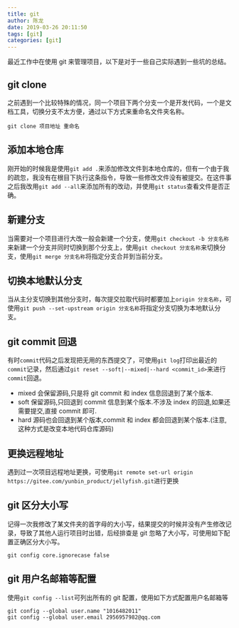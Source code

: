 ```yaml
---
title: git
author: 陈龙
date: 2019-03-26 20:11:50
tags: [git]
categories: [git]
---
```


最近工作中在使用 git 来管理项目，以下是对于一些自己实际遇到一些坑的总结。

## git clone

之前遇到一个比较特殊的情况，同一个项目下两个分支一个是开发代码，一个是文档工具，切换分支不太方便，通过以下方式来重命名文件夹名称。

```shell
git clone 项目地址 重命名
```

## 添加本地仓库

刚开始的时候我是使用`git add .`来添加修改文件到本地仓库的，但有一个由于我的疏忽，我没有在根目下执行这条指令，导致一些修改文件没有被提交。在这件事之后我改用`git add --all`来添加所有的改动，并使用`git status`查看文件是否正确。

## 新建分支

当需要对一个项目进行大改一般会新建一个分支，使用`git checkout -b 分支名称`来新建一个分支并同时切换到那个分支上，使用`git checkout 分支名称`来切换分支，使用`git merge 分支名称`将指定分支合并到当前分支。

## 切换本地默认分支

当从主分支切换到其他分支时，每次提交拉取代码时都要加上`origin 分支名称`，可使用`git push --set-upstream origin 分支名称`将指定分支切换为本地默认分支。

## git commit 回退

有时`commit`代码之后发现把无用的东西提交了，可使用`git log`打印出最近的`commit`记录，然后通过`git reset --soft|--mixed|--hard <commit_id>`来进行`commit`回退。

- mixed 会保留源码,只是将 git commit 和 index 信息回退到了某个版本.
- soft 保留源码,只回退到 commit 信息到某个版本.不涉及 index 的回退,如果还需要提交,直接 commit 即可.
- hard 源码也会回退到某个版本,commit 和 index 都会回退到某个版本.(注意,这种方式是改变本地代码仓库源码)

## 更换远程地址

遇到过一次项目远程地址更换，可使用`git remote set-url origin https://gitee.com/yunbin_product/jellyfish.git`进行更换

## git 区分大小写

记得一次我修改了某文件夹的首字母的大小写，结果提交的时候并没有产生修改记录，导致了其他人运行项目时出错，后经排查是 git 忽略了大小写，可使用如下配置正确区分大小写。

```shell
git config core.ignorecase false
```

## git 用户名邮箱等配置

使用`git config --list`可列出所有的 git 配置，使用如下方式配置用户名邮箱等

```shell
git config --global user.name "1016482011"
git config --global user.email 2956957982@qq.com
```
